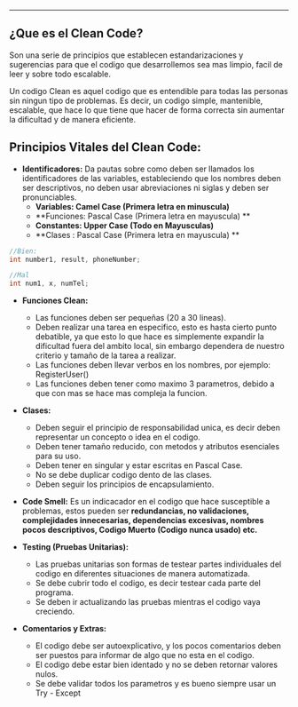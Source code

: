 
---
## ¿Que es el Clean Code?
Son una serie de principios que establecen estandarizaciones y sugerencias para que el codigo que desarrollemos sea mas limpio, facil de leer y sobre todo escalable. 

Un codigo Clean es aquel codigo que es entendible para todas las personas sin ningun tipo de problemas. Es decir, un codigo simple, mantenible, escalable, que hace lo que tiene que hacer de forma correcta sin aumentar la dificultad  y de manera eficiente. 


## Principios Vitales del Clean Code:

- **Identificadores:**
	 Da pautas sobre como deben ser llamados los identificadores de las variables, estableciendo que los nombres deben ser descriptivos, no deben usar abreviaciones ni siglas y deben ser pronunciables.  
	 - **Variables: Camel Case   (Primera letra en minuscula)**
	 - **Funciones: Pascal Case    (Primera letra en mayuscula) **
	 - **Constantes: Upper Case  (Todo en Mayusculas)**
	 - **Clases :   Pascal Case    (Primera letra en mayuscula) **
	 
```csharp
//Bien:
int number1, result, phoneNumber;

//Mal
int num1, x, numTel;
```

- **Funciones Clean:**
	 - Las funciones deben ser pequeñas (20 a 30 lineas).
	 - Deben realizar una tarea en especifico, esto es hasta cierto punto debatible, ya que esto lo que hace es simplemente expandir la dificultad fuera del ambito local, sin embargo dependera de nuestro criterio y tamaño de la tarea a realizar.
	- Las funciones deben llevar verbos en los nombres, por ejemplo: RegisterUser()
	- Las funciones deben tener como maximo 3 parametros, debido a que con mas se hace mas compleja la funcion.

- **Clases:**
	 - Deben seguir el principio de responsabilidad unica, es decir deben representar un concepto o idea en el codigo.
	- Deben tener tamaño reducido, con metodos y atributos esenciales para su uso.  
	- Deben tener en singular y estar escritas en Pascal Case.
	- No se debe duplicar codigo dento de las clases.
	- Deben seguir los principios de encapsulamiento.
	

- **Code Smell:**
	 Es un indicacador en el codigo que hace susceptible a problemas, estos pueden ser **redundancias, no validaciones, complejidades innecesarias, dependencias excesivas, nombres pocos descriptivos, Codigo Muerto (Codigo nunca usado) etc.**

- **Testing (Pruebas Unitarias):**
	 - Las pruebas unitarias son formas de testear partes individuales del codigo  en diferentes situaciones de manera automatizada.
	 - Se debe cubrir todo el codigo, es decir testear cada parte del programa.
	 - Se deben ir actualizando las pruebas mientras el codigo vaya creciendo.
	 

- **Comentarios y Extras:**
	- El codigo debe ser autoexplicativo, y los pocos comentarios deben ser puestos para informar de algo que no esta en el codigo.
	- El codigo debe estar bien identado y no se deben retornar valores nulos.
	- Se debe validar todos los parametros y es bueno siempre usar un Try - Except







